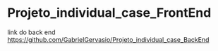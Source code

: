 # Projeto_individual_case_FrontEnd

link do back end https://github.com/GabrielGervasio/Projeto_individual_case_BackEnd
